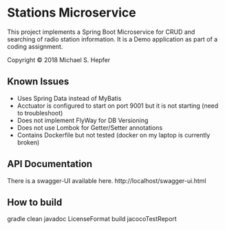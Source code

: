 # Stations Microservice
This project implements a Spring Boot Microservice for CRUD and searching of radio station information. It is a Demo application as part of a coding assignment.

Copyright © 2018 Michael S. Hepfer

## Known Issues
- Uses Spring Data instead of MyBatis
- Acctuator is configured to start on port 9001 but it is not starting (need to troubleshoot)
- Does not implement FlyWay for DB Versioning
- Does not use Lombok for Getter/Setter annotations
- Contains Dockerfile but not tested (docker on my laptop is currently broken)

## API Documentation

There is a swagger-UI available here.
http://localhost/swagger-ui.html


## How to build
gradle clean javadoc LicenseFormat build jacocoTestReport


